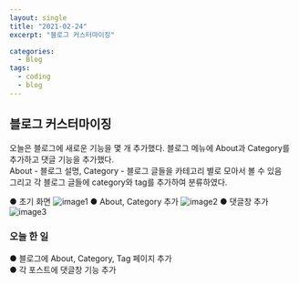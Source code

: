 ```yaml
---
layout: single
title: "2021-02-24"
excerpt: "블로그 커스터마이징"

categories:
  - Blog
tags:
  - coding
  - blog
---
```


## 블로그 커스터마이징

오늘은 블로그에 새로운 기능을 몇 개 추가했다.
블로그 메뉴에 About과 Category를 추가하고 댓글 기능을 추가했다.  
About - 블로그 설명, Category - 블로그 글들을 카테고리 별로 모아서 볼 수 있음  
그리고 각 블로그 글들에 category와 tag를 추가하여 분류하였다.  

● 초기 화면
![image1](https://user-images.githubusercontent.com/79121621/108974320-b066dc80-76c8-11eb-8c93-6dd5b8f03cbb.PNG)
● About, Category 추가
![image2](https://user-images.githubusercontent.com/79121621/108974628-fc198600-76c8-11eb-85dc-14ac4de4f823.PNG)
● 댓글창 추가
![image3](https://user-images.githubusercontent.com/79121621/108974657-03409400-76c9-11eb-8695-71faa397b974.PNG)


### 오늘 한 일
● 블로그에 About, Category, Tag 페이지 추가  
● 각 포스트에 댓글창 기능 추가